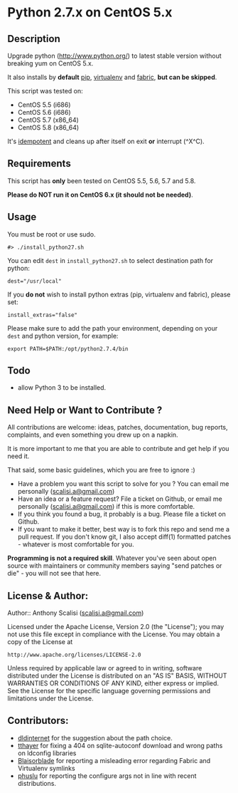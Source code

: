 # Python 2.7.x on CentOS 5.x


## Description

Upgrade python (http://www.python.org/) to latest stable version without breaking yum on CentOS 5.x.

It also installs by **default** [pip](http://www.pip-installer.org/), [virtualenv](http://www.virtualenv.org/) and [fabric](http://docs.fabfile.org/), **but can be skipped**.

This script was tested on:

* CentOS 5.5 (i686)
* CentOS 5.6 (i686)
* CentOS 5.7 (x86_64)
* CentOS 5.8 (x86_64)

It's [idempotent](http://en.wikipedia.org/wiki/Idempotence#Computer_science_meaning) and cleans up after itself on exit **or** interrupt (^X^C).



## Requirements

This script has **only** been tested on CentOS 5.5, 5.6, 5.7 and 5.8. 

**Please do NOT run it on CentOS 6.x (it should not be needed)**.

## Usage

You must be root or use sudo.

	#> ./install_python27.sh
	
You can edit `dest` in `install_python27.sh` to select destination path for python:

	dest="/usr/local"
	
If you **do not** wish to install python extras (pip, virtualenv and fabric), please set:
	
	install_extras="false"
	
Please make sure to add the path your environment, depending on your `dest` and python version, for example:

	export PATH=$PATH:/opt/python2.7.4/bin


## Todo
* allow Python 3 to be installed.



## Need Help or Want to Contribute ?

All contributions are welcome: ideas, patches, documentation, bug reports, complaints, and even something you drew up on a napkin.

It is more important to me that you are able to contribute and get help if you need it.

That said, some basic guidelines, which you are free to ignore :)

- Have a problem you want this script to solve for you ? You can email me personally (scalisi.a@gmail.com)
- Have an idea or a feature request? File a ticket on Github, or email me personally (scalisi.a@gmail.com) if this is more comfortable.
- If you think you found a bug, it probably is a bug. Please file a ticket on Github.
- If you want to make it better, best way is to fork this repo and send me a pull request. If you don't know git, I also accept diff(1) formatted patches - whatever is most comfortable for you.

**Programming is not a required skill**. Whatever you've seen about open source with maintainers or community members saying "send patches or die" -  you will not see that here.



## License & Author:

Author:: Anthony Scalisi (scalisi.a@gmail.com)

Licensed under the Apache License, Version 2.0 (the "License"); you may not use this file except in compliance with the License. You may obtain a copy of the License at

	http://www.apache.org/licenses/LICENSE-2.0

Unless required by applicable law or agreed to in writing, software distributed under the License is distributed on an "AS IS" BASIS, WITHOUT WARRANTIES OR CONDITIONS OF ANY KIND, either express or implied. See the License for the specific language governing permissions and limitations under the License.

## Contributors:

* [dldinternet](https://github.com/dldinternet) for the suggestion about the path choice.
* [tthayer](https://github.com/tthayer) for fixing a 404 on sqlite-autoconf download and wrong paths on ldconfig libraries
* [Blaisorblade](https://github.com/Blaisorblade) for reporting a misleading error regarding Fabric and Virtualenv symlinks
* [phuslu](https://github.com/phuslu) for reporting the configure args not in line with recent distributions.

